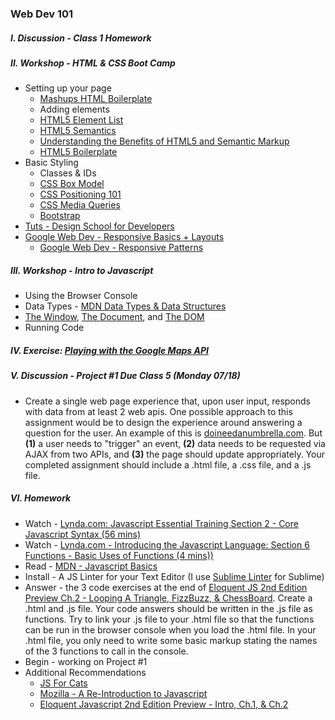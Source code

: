 ### Web Dev 101

##### I. Discussion - Class 1 Homework

##### II. Workshop - HTML & CSS Boot Camp
* Setting up your page
	* [Mashups HTML Boilerplate](https://github.com/craigprotzel/Mashups/blob/master/02_Web_Dev_101/HTML_Boilerplate/html_boilerplate.html)
	* Adding elements
	* [HTML5 Element List](https://developer.mozilla.org/en-US/docs/Web/Guide/HTML/HTML5/HTML5_element_list)	
	* [HTML5 Semantics](http://diveintohtml5.info/semantics.html) 
	* [Understanding the Benefits of HTML5 and Semantic Markup](http://www.webmechanix.com/advantages-of-html5-and-semantic-markup)
	* [HTML5 Boilerplate](http://html5boilerplate.com/)
* Basic Styling
	* Classes & IDs
	* [CSS Box Model](http://css-tricks.com/the-css-box-model/)
	* [CSS Positioning 101](http://alistapart.com/article/css-positioning-101) 
	* [CSS Media Queries](https://developer.mozilla.org/en-US/docs/Web/Guide/CSS/Media_queries)
	* [Bootstrap](http://getbootstrap.com/)
* [Tuts - Design School for Developers](http://webdesign.tutsplus.com/series/design-school-for-developers--webdesign-13793)
* [Google Web Dev - Responsive Basics + Layouts](https://developers.google.com/web/fundamentals/design-and-ui/responsive/)
	* [Google Web Dev - Responsive Patterns](https://developers.google.com/web/fundamentals/design-and-ui/responsive/patterns/?hl=en)

##### III. Workshop - Intro to Javascript
* Using the Browser Console
* Data Types - [MDN Data Types & Data Structures](https://developer.mozilla.org/en-US/docs/Web/JavaScript/Data_structures)
* [The Window](https://developer.mozilla.org/en/docs/Web/API/Window), [The Document](https://developer.mozilla.org/en-US/docs/Web/API/document), and [The DOM](https://developer.mozilla.org/en-US/docs/Web/API/Document_Object_Model/Introduction)
* Running Code

##### IV. Exercise: [Playing with the Google Maps API](https://developers.google.com/maps/documentation/javascript/tutorial)

##### V. Discussion - Project #1 Due Class 5 (Monday 07/18)
* Create a single web page experience that, upon user input, responds with data from at least 2 web apis. One possible approach to this assignment would be to design the experience around answering a question for the user. An example of this is [doineedanumbrella.com](http://doineedanumbrella.com/). But **(1)** a user needs to "trigger" an event, **(2)** data needs to be requested via AJAX from two APIs, and **(3)** the page should update appropriately. Your completed assignment should include a .html file, a .css file, and a .js file.

##### VI. Homework
* Watch - [Lynda.com: Javascript Essential Training Section 2 - Core Javascript Syntax (56 mins)](http://www.nyu.edu/lynda)
* Watch - [Lynda.com - Introducing the Javascript Language: Section 6 Functions - Basic Uses of Functions (4 mins))](http://www.nyu.edu/lynda)
* Read - [MDN - Javascript Basics](https://developer.mozilla.org/en-US/Learn/Getting_started_with_the_web/JavaScript_basics)  
* Install - A JS Linter for your Text Editor (I use [Sublime Linter](http://www.hongkiat.com/blog/identify-code-errors-sublime-linter/) for Sublime)
* Answer - the 3 code exercises at the end of [Eloquent JS 2nd Edition Preview Ch.2 - Looping A Triangle, FizzBuzz, & ChessBoard](http://eloquentjavascript.net/02_program_structure.html). Create a .html and .js file. Your code answers should be written in the .js file as functions. Try to link your .js file to your .html file so that the functions can be run in the browser console when you load the .html file. In your .html file, you only need to write some basic markup stating the names of the 3 functions to call in the console.
* Begin - working on Project #1 
* Additional Recommendations
	* [JS For Cats](http://jsforcats.com/)
	* [Mozilla - A Re-Introduction to Javascript](https://developer.mozilla.org/en-US/docs/Web/JavaScript/A_re-introduction_to_JavaScript)
	* [Eloquent Javascript 2nd Edition Preview - Intro, Ch.1, & Ch.2](http://eloquentjavascript.net/)


